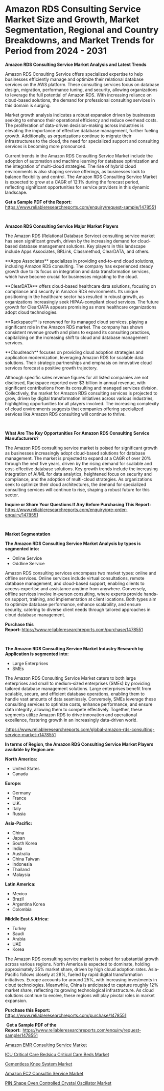 <p><h1>Amazon RDS Consulting Service Market Size and Growth, Market Segmentation, Regional and Country Breakdowns, and Market Trends for Period from 2024 -  2031</h1></p><p><strong>Amazon RDS Consulting Service Market Analysis and Latest Trends</strong></p>
<p><p>Amazon RDS Consulting Service offers specialized expertise to help businesses efficiently manage and optimize their relational database services on the AWS platform. These consulting services focus on database design, migration, performance tuning, and security, allowing organizations to leverage the full potential of Amazon RDS. With increasing reliance on cloud-based solutions, the demand for professional consulting services in this domain is surging.</p><p>Market growth analysis indicates a robust expansion driven by businesses seeking to enhance their operational efficiency and reduce overhead costs. The proliferation of data-driven decision-making across industries is elevating the importance of effective database management, further fueling growth. Additionally, as organizations continue to migrate their infrastructures to the cloud, the need for specialized support and consulting services is becoming more pronounced.</p><p>Current trends in the Amazon RDS Consulting Service Market include the adoption of automation and machine learning for database optimization and the integration of multi-cloud strategies. The rise of hybrid cloud environments is also shaping service offerings, as businesses look to balance flexibility and control. The Amazon RDS Consulting Service Market is expected to grow at a CAGR of 12.1% during the forecast period, reflecting significant opportunities for service providers in this dynamic landscape.</p></p>
<p><strong>Get a Sample PDF of the Report:&nbsp;</strong> <a href="https://www.reliableresearchreports.com/enquiry/request-sample/1478551?utm_campaign=8&utm_medium=2&utm_source=Github&utm_content=ia&utm_term=09122024&utm_id=amazon-rds-consulting-service">https://www.reliableresearchreports.com/enquiry/request-sample/1478551</a></p>
<p>&nbsp;</p>
<p><strong>Amazon RDS Consulting Service Major Market Players</strong></p>
<p><p>The Amazon RDS (Relational Database Service) consulting service market has seen significant growth, driven by the increasing demand for cloud-based database management solutions. Key players in this landscape include Apps Associates, BRLink, Classmethod, ClearDATA, and others.</p><p>**Apps Associates** specializes in providing end-to-end cloud solutions, including Amazon RDS consulting. The company has experienced steady growth due to its focus on integration and data transformation services, which have become crucial for businesses migrating to the cloud.</p><p>**ClearDATA** offers cloud-based healthcare data solutions, focusing on compliance and security in Amazon RDS environments. Its unique positioning in the healthcare sector has resulted in robust growth, as organizations increasingly seek HIPAA-compliant cloud services. The future growth for ClearDATA appears promising as more healthcare organizations adopt cloud technologies.</p><p>**Rackspace** is renowned for its managed cloud services, playing a significant role in the Amazon RDS market. The company has shown consistent revenue growth and plans to expand its consulting practices, capitalizing on the increasing shift to cloud and database management services.</p><p>**Cloudreach** focuses on providing cloud adoption strategies and application modernization, leveraging Amazon RDS for scalable data solutions. Their strategic partnerships and emphasis on innovative cloud services forecast a positive growth trajectory.</p><p>Although specific sales revenue figures for all listed companies are not disclosed, Rackspace reported over $3 billion in annual revenue, with significant contributions from its consulting and managed services division. Collectively, the market for Amazon RDS consulting services is projected to grow, driven by digital transformation initiatives across various industries, highlighting opportunities for all players involved. The increasing complexity of cloud environments suggests that companies offering specialized services like Amazon RDS consulting will continue to thrive.</p></p>
<p>&nbsp;</p>
<p><strong>What Are The Key Opportunities For Amazon RDS Consulting Service Manufacturers?</strong></p>
<p><p>The Amazon RDS consulting service market is poised for significant growth as businesses increasingly adopt cloud-based solutions for database management. The market is projected to expand at a CAGR of over 20% through the next five years, driven by the rising demand for scalable and cost-effective database solutions. Key growth trends include the increasing integration of AI/ML for data analytics, heightened focus on security and compliance, and the adoption of multi-cloud strategies. As organizations seek to optimize their cloud architectures, the demand for specialized consulting services will continue to rise, shaping a robust future for this sector.</p></p>
<p><strong>Inquire or Share Your Questions If Any Before Purchasing This Report:</strong> <a href="https://www.reliableresearchreports.com/enquiry/pre-order-enquiry/1478551?utm_campaign=8&utm_medium=2&utm_source=Github&utm_content=ia&utm_term=09122024&utm_id=amazon-rds-consulting-service">https://www.reliableresearchreports.com/enquiry/pre-order-enquiry/1478551</a></p>
<p>&nbsp;</p>
<p><strong>Market Segmentation</strong></p>
<p><strong>The Amazon RDS Consulting Service Market Analysis by types is segmented into:</strong></p>
<p><ul><li>Online Service</li><li>Oddline Service</li></ul></p>
<p><p>Amazon RDS consulting services encompass two market types: online and offline services. Online services include virtual consultations, remote database management, and cloud-based support, enabling clients to access expertise and assistance anytime from anywhere. Conversely, offline services involve in-person consulting, where experts provide hands-on support, training, and implementation at client locations. Both types aim to optimize database performance, enhance scalability, and ensure security, catering to diverse client needs through tailored approaches in cloud database management.</p></p>
<p><strong>Purchase this Report:&nbsp;</strong><a href="https://www.reliableresearchreports.com/purchase/1478551?utm_campaign=8&utm_medium=2&utm_source=Github&utm_content=ia&utm_term=09122024&utm_id=amazon-rds-consulting-service">https://www.reliableresearchreports.com/purchase/1478551</a></p>
<p>&nbsp;</p>
<p><strong>The Amazon RDS Consulting Service Market Industry Research by Application is segmented into:</strong></p>
<p><ul><li>Large Enterprises</li><li>SMEs</li></ul></p>
<p><p>The Amazon RDS Consulting Service Market caters to both large enterprises and small to medium-sized enterprises (SMEs) by providing tailored database management solutions. Large enterprises benefit from scalable, secure, and efficient database operations, enabling them to handle vast amounts of data seamlessly. Conversely, SMEs leverage these consulting services to optimize costs, enhance performance, and ensure data integrity, allowing them to compete effectively. Together, these segments utilize Amazon RDS to drive innovation and operational excellence, fostering growth in an increasingly data-driven world.</p></p>
<p><a href="https://www.reliableresearchreports.com/global-amazon-rds-consulting-service-market-r1478551?utm_campaign=8&utm_medium=2&utm_source=Github&utm_content=ia&utm_term=09122024&utm_id=amazon-rds-consulting-service">&nbsp;https://www.reliableresearchreports.com/global-amazon-rds-consulting-service-market-r1478551</a></p>
<p><strong>In terms of Region, the Amazon RDS Consulting Service Market Players available by Region are:</strong></p>
<p>
    <p> <strong> North America: </strong>
        <ul>
            <li>United States</li>
            <li>Canada</li>
        </ul>
        </p> 
    <p> <strong> Europe: </strong>
        <ul>
            <li>Germany</li>
            <li>France</li>
            <li>U.K.</li>
            <li>Italy</li>
            <li>Russia</li>
        </ul>
        </p> 
    <p> <strong> Asia-Pacific: </strong>
        <ul>
            <li>China</li>
            <li>Japan</li>
            <li>South Korea</li>
            <li>India</li>
            <li>Australia</li>
            <li>China Taiwan</li>
            <li>Indonesia</li>
            <li>Thailand</li>
            <li>Malaysia</li>
        </ul>
        </p> 
    <p> <strong> Latin America: </strong>
        <ul>
            <li>Mexico</li>
            <li>Brazil</li>
            <li>Argentina Korea</li>
            <li>Colombia</li>
        </ul>
        </p> 
    <p> <strong> Middle East & Africa: </strong>
        <ul>
            <li>Turkey</li>
            <li>Saudi</li>
            <li>Arabia</li>
            <li>UAE</li>
            <li>Korea</li>
        </ul>
    </p>
    </p>
<p><p>The Amazon RDS consulting service market is poised for substantial growth across various regions. North America is expected to dominate, holding approximately 35% market share, driven by high cloud adoption rates. Asia-Pacific follows closely at 28%, fueled by rapid digital transformation initiatives. Europe accounts for around 25%, with increasing investments in cloud technologies. Meanwhile, China is anticipated to capture roughly 12% market share, reflecting its growing technological infrastructure. As cloud solutions continue to evolve, these regions will play pivotal roles in market expansion.</p></p>
<p><strong>Purchase this Report: </strong><a href="https://www.reliableresearchreports.com/purchase/1478551?utm_campaign=8&utm_medium=2&utm_source=Github&utm_content=ia&utm_term=09122024&utm_id=amazon-rds-consulting-service">https://www.reliableresearchreports.com/purchase/1478551</a></p>
<p>&nbsp;<strong>Get a Sample PDF of the Report:&nbsp;&nbsp;</strong><a href="https://www.reliableresearchreports.com/enquiry/request-sample/1478551?utm_campaign=8&utm_medium=2&utm_source=Github&utm_content=ia&utm_term=09122024&utm_id=amazon-rds-consulting-service">https://www.reliableresearchreports.com/enquiry/request-sample/1478551</a></p>
<p><strong></strong></p>
<p><p><a href="https://github.com/wileonie19657/Market-Research-Report-List-1/blob/main/amazon-emr-consulting-service-market.md?utm_campaign=8&utm_medium=2&utm_source=Github&utm_content=ia&utm_term=09122024&utm_id=amazon-rds-consulting-service">Amazon EMR Consulting Service Market</a></p><p><a href="https://www.linkedin.com/pulse/accurate-data-icu-critical-care-bedsicu-beds-market-size-share-kfvtc?utm_campaign=8&utm_medium=2&utm_source=Github&utm_content=ia&utm_term=09122024&utm_id=amazon-rds-consulting-service">ICU Critical Care Bedsicu Critical Care Beds Market</a></p><p><a href="https://www.linkedin.com/pulse/competitive-overview-cementless-knee-system-market-growth-rvxwc?utm_campaign=8&utm_medium=2&utm_source=Github&utm_content=ia&utm_term=09122024&utm_id=amazon-rds-consulting-service">Cementless Knee System Market</a></p><p><a href="https://github.com/AfsanaMia652/Market-Research-Report-List-1/blob/main/amazon-ec2-consultin-service-market.md?utm_campaign=8&utm_medium=2&utm_source=Github&utm_content=ia&utm_term=09122024&utm_id=amazon-rds-consulting-service">Amazon EC2 Consultin Service Market</a></p><p><a href="https://www.linkedin.com/pulse/pin-shape-oven-controlled-crystal-oscillator-market-size-2024-yymkc?utm_campaign=8&utm_medium=2&utm_source=Github&utm_content=ia&utm_term=09122024&utm_id=amazon-rds-consulting-service">PIN Shape Oven Controlled Crystal Oscillator Market</a></p></p>